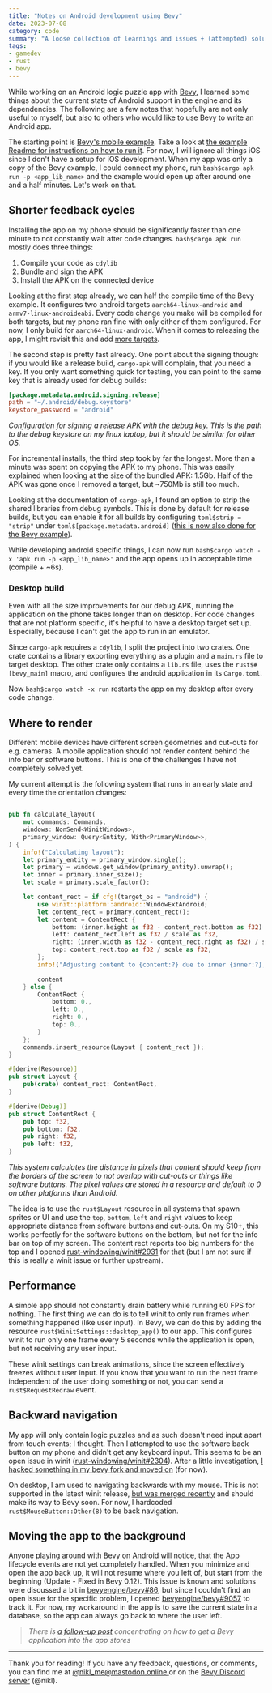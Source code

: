 ```yaml
---
title: "Notes on Android development using Bevy"
date: 2023-07-08
category: code
summary: "A loose collection of learnings and issues + (attempted) solutions. Among others, contains notes on how to shorten the feedback cycle and figure out the correct places to render things on a phone screen."
tags:
- gamedev
- rust
- bevy
---
```


While working on an Android logic puzzle app with [Bevy], I learned some things about the current state of Android support in the engine and its dependencies. The following are a few notes that hopefully are not only useful to myself, but also to others who would like to use Bevy to write an Android app.

The starting point is [Bevy's mobile example][mobile_example]. Take a look at [the example Readme for instructions on how to run it][mobile_example_readme]. For now, I will ignore all things iOS since I don't have a setup for iOS development. When my app was only a copy of the Bevy example, I could connect my phone, run `bash$cargo apk run -p <app_lib_name>` and the example would open up after around one and a half minutes. Let's work on that. 

## Shorter feedback cycles

Installing the app on my phone should be significantly faster than one minute to not constantly wait after code changes. `bash$cargo apk run` mostly does three things:
1. Compile your code as `cdylib`
2. Bundle and sign the APK
3. Install the APK on the connected device

Looking at the first step already, we can half the compile time of the Bevy example. It configures two android targets `aarch64-linux-android` and `armv7-linux-androideabi`. Every code change you make will be compiled for both targets, but my phone ran fine with only either of them configured. For now, I only build for `aarch64-linux-android`. When it comes to releasing the app, I might revisit this and add [more targets](https://doc.rust-lang.org/nightly/rustc/platform-support/android.html#building-the-target).

The second step is pretty fast already. One point about the signing though: if you would like a release build, `cargo-apk` will complain, that you need a key. If you only want something quick for testing, you can point to the same key that is already used for debug builds:
```toml
[package.metadata.android.signing.release]
path = "~/.android/debug.keystore"
keystore_password = "android"
```
*Configuration for signing a release APK with the debug key. This is the path to the debug keystore on my linux laptop, but it should be similar for other OS.*

For incremental installs, the third step took by far the longest. More than a minute was spent on copying the APK to my phone. This was easily explained when looking at the size of the bundled APK: 1.5Gb. Half of the APK was gone once I removed a target, but ~750Mb is still too much.

Looking at the documentation of `cargo-apk`, I found an option to strip the shared libraries from debug symbols. This is done by default for release builds, but you can enable it for all builds by configuring `toml$strip = "strip"` under `toml$[package.metadata.android]` ([this is now also done for the Bevy example][bevyengine/bevy#8932]).

While developing android specific things, I can now run `bash$cargo watch -x 'apk run -p <app_lib_name>'` and the app opens up in acceptable time (compile + ~6s).

### Desktop build

Even with all the size improvements for our debug APK, running the application on the phone takes longer than on desktop. For code changes that are not platform specific, it's helpful to have a desktop target set up. Especially, because I can't get the app to run in an emulator.

Since `cargo-apk` requires a `cdylib`, I split the project into two crates. One crate contains a library exporting everything as a plugin and a `main.rs` file to target desktop. The other crate only contains a `lib.rs` file, uses the `rust$#[bevy_main]` macro, and configures the android application in its `Cargo.toml`.

Now `bash$cargo watch -x run` restarts the app on my desktop after every code change.

## Where to render

Different mobile devices have different screen geometries and cut-outs for e.g. cameras. A mobile application should not render content behind the info bar or software buttons. This is one of the challenges I have not completely solved yet.

My current attempt is the following system that runs in an early state and every time the orientation changes:
```rust

pub fn calculate_layout(
    mut commands: Commands,
    windows: NonSend<WinitWindows>,
    primary_window: Query<Entity, With<PrimaryWindow>>,
) {
    info!("Calculating layout");
    let primary_entity = primary_window.single();
    let primary = windows.get_window(primary_entity).unwrap();
    let inner = primary.inner_size();
    let scale = primary.scale_factor();

    let content_rect = if cfg!(target_os = "android") {
        use winit::platform::android::WindowExtAndroid;
        let content_rect = primary.content_rect();
        let content = ContentRect {
            bottom: (inner.height as f32 - content_rect.bottom as f32) / scale as f32,
            left: content_rect.left as f32 / scale as f32,
            right: (inner.width as f32 - content_rect.right as f32) / scale as f32,
            top: content_rect.top as f32 / scale as f32,
        };
        info!("Adjusting content to {content:?} due to inner {inner:?}, content {content_rect:?} and scale {scale}");

        content
    } else {
        ContentRect {
            bottom: 0.,
            left: 0.,
            right: 0.,
            top: 0.,
        }
    };
    commands.insert_resource(Layout { content_rect });
}

#[derive(Resource)]
pub struct Layout {
    pub(crate) content_rect: ContentRect,
}

#[derive(Debug)]
pub struct ContentRect {
    pub top: f32,
    pub bottom: f32,
    pub right: f32,
    pub left: f32,
}
```
*This system calculates the distance in pixels that content should keep from the borders of the screen to not overlap with cut-outs or things like software buttons. The pixel values are stored in a resource and default to 0 on other platforms than Android.*

The idea is to use the `rust$Layout` resource in all systems that spawn sprites or UI and use the `top`, `bottom`, `left` and `right` values to keep appropriate distance from software buttons and cut-outs. On my S10+, this works perfectly for the software buttons on the bottom, but not for the info bar on top of my screen. The content rect reports too big numbers for the top and I opened [rust-windowing/winit#2931] for that (but I am not sure if this is really a winit issue or further upstream).

## Performance

A simple app should not constantly drain battery while running 60 FPS for nothing. The first thing we can do is to tell winit to only run frames when something happened (like user input). In Bevy, we can do this by adding the resource `rust$WinitSettings::desktop_app()` to our app. This configures winit to run only one frame every 5 seconds while the application is open, but not receiving any user input.

These winit settings can break animations, since the screen effectively freezes without user input. If you know that you want to run the next frame independent of the user doing something or not, you can send a `rust$RequestRedraw` event.

## Backward navigation

My app will only contain logic puzzles and as such doesn't need input apart from touch events; I thought. Then I attempted to use the software back button on my phone and didn't get any keyboard input. This seems to be an open issue in winit ([rust-windowing/winit#2304]). After a little investigation, [I hacked something in my bevy fork and moved on][back_button_hack] (for now).

On desktop, I am used to navigating backwards with my mouse. This is not supported in the latest winit release, [but was merged recently][rust-windowing/winit#2770] and should make its way to Bevy soon. For now, I hardcoded `rust$MouseButton::Other(8)` to be back navigation.

## Moving the app to the background

Anyone playing around with Bevy on Android will notice, that the App lifecycle events are not yet completely handled. When you minimize and open the app back up, it will not resume where you left of, but start from the beginning (Update - Fixed in Bevy 0.12). This issue is known and solutions were discussed a bit in [bevyengine/bevy#86], but since I couldn't find an open issue for the specific problem, I opened [bevyengine/bevy#9057] to track it.
For now, my workaround in the app is to save the current state in a database, so the app can always go back to where the user left.

> *There is [a follow-up post][bevy_mobile_2] concentrating on how to get a Bevy application into the app stores*

---

Thank you for reading! If you have any feedback, questions, or comments, you can find me at [@nikl_me@mastodon.online ][mastodon] or on the [Bevy Discord server][bevy_discord] (@nikl).

[bevy]: https://bevyengine.org/
[mastodon]: https://mastodon.online/@nikl_me
[bevy_discord]: https://discord.gg/bevy
[bevyengine/bevy#9057]: https://github.com/bevyengine/bevy/issues/9057
[bevyengine/bevy#86]: https://github.com/bevyengine/bevy/issues/86
[bevyengine/bevy#8932]: https://github.com/bevyengine/bevy/pull/8932
[rust-windowing/winit#2304]: https://github.com/rust-windowing/winit/issues/2304
[back_button_hack]: https://github.com/bevyengine/bevy/commit/bc88b818b0de76aa7249c07524803144b9790949
[rust-windowing/winit#2770]: https://github.com/rust-windowing/winit/pull/2770
[mobile_example]: https://github.com/bevyengine/bevy/tree/main/examples/mobile
[mobile_example_readme]: https://github.com/bevyengine/bevy/blob/main/examples/README.md#android
[rust-windowing/winit#2931]: https://github.com/rust-windowing/winit/issues/2931
[bevy_mobile_2]: https://www.nikl.me/blog/2023/notes_on_mobile_development_with_bevy_2/